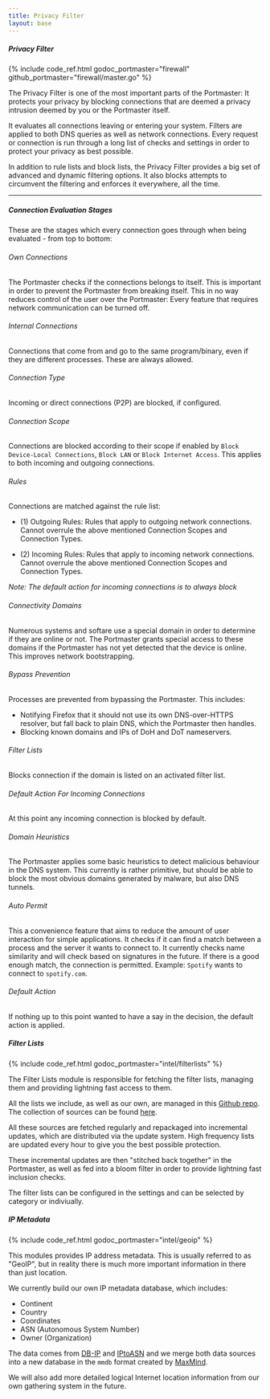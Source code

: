 ```yaml
---
title: Privacy Filter
layout: base
---
```


##### Privacy Filter

{% include code_ref.html godoc_portmaster="firewall" github_portmaster="firewall/master.go" %}

The Privacy Filter is one of the most important parts of the Portmaster: It protects your privacy by blocking connections that are deemed a privacy intrusion deemed by you or the Portmaster itself.

It evaluates all connections leaving or entering your system. Filters are applied to both DNS queries as well as network connections. Every request or connection is run through a long list of checks and settings in order to protect your privacy as best possible.

In addition to rule lists and block lists, the Privacy Filter provides a big set of advanced and dynamic filtering options. It also blocks attempts to circumvent the filtering and enforces it everywhere, all the time.

---

##### Connection Evaluation Stages

These are the stages which every connection goes through when being evaluated - from top to bottom:

###### Own Connections
The Portmaster checks if the connections belongs to itself. This is important in order to prevent the Portmaster from breaking itself. This in no way reduces control of the user over the Portmaster: Every feature that requires network communication can be turned off.

###### Internal Connections
Connections that come from and go to the same program/binary, even if they are different processes. These are always allowed.

###### Connection Type
Incoming or direct connections (P2P) are blocked, if configured.

###### Connection Scope
Connections are blocked according to their scope if enabled by  `Block Device-Local Connections`, `Block LAN` or `Block Internet Access`. This applies to both incoming and outgoing connections.

###### Rules
Connections are matched against the rule list:

- (1) Outgoing Rules: Rules that apply to outgoing network connections. Cannot overrule the above mentioned Connection Scopes and Connection Types.

- (2) Incoming Rules: Rules that apply to incoming network connections. Cannot overrule the above mentioned Connection Scopes and Connection Types.

_Note: The default action for incoming connections is to always block_

###### Connectivity Domains
Numerous systems and softare use a special domain in order to determine if they are online or not. The Portmaster grants special access to these domains if the Portmaster has not yet detected that the device is online. This improves network bootstrapping.

###### Bypass Prevention
Processes are prevented from bypassing the Portmaster. This includes:

- Notifying Firefox that it should not use its own DNS-over-HTTPS resolver, but fall back to plain DNS, which the Portmaster then handles.
- Blocking known domains and IPs of DoH and DoT nameservers.

###### Filter Lists
Blocks connection if the domain is listed on an activated filter list.

###### Default Action For Incoming Connections
At this point any incoming connection is blocked by default.

###### Domain Heuristics
The Portmaster applies some basic heuristics to detect malicious behaviour in the DNS system. This currently is rather primitive, but should be able to block the most obvious domains generated by malware, but also DNS tunnels.

###### Auto Permit
This a convenience feature that aims to reduce the amount of user interaction for simple applications. It checks if it can find a match between a process and the server it wants to connect to. It currently checks name similarity and will check based on signatures in the future. If there is a good enough match, the connection is permitted. Example: `Spotify` wants to connect to `spotify.com`.

###### Default Action
If nothing up to this point wanted to have a say in the decision, the default action is applied.

##### Filter Lists

{% include code_ref.html godoc_portmaster="intel/filterlists" %}

The Filter Lists module is responsible for fetching the filter lists, managing them and providing lightning fast access to them.

All the lists we include, as well as our own, are managed in this [Github repo](https://github.com/safing/intel-data). The collection of sources can be found [here](https://github.com/safing/intel-data/blob/master/lists/sources.yml).

All these sources are fetched regularly and repackaged into incremental updates, which are distributed via the update system. High frequency lists are updated every hour to give you the best possible protection.

These incremental updates are then "stitched back together" in the Portmaster, as well as fed into a bloom filter in order to provide lightning fast inclusion checks.

The filter lists can be configured in the settings and can be selected by category or indiviually.

##### IP Metadata

{% include code_ref.html godoc_portmaster="intel/geoip" %}

This modules provides IP address metadata. This is usually referred to as "GeoIP", but in reality there is much more important information in there than just location.

We currently build our own IP metadata database, which includes:
- Continent
- Country
- Coordinates
- ASN (Autonomous System Number)
- Owner (Organization)

The data comes from [DB-IP](https://db-ip.com/) and [IPtoASN](https://iptoasn.com/) and we merge both data sources into a new database in the `mmdb` format created by [MaxMind](https://www.maxmind.com/).

We will also add more detailed logical Internet location information from our own gathering system in the future.
